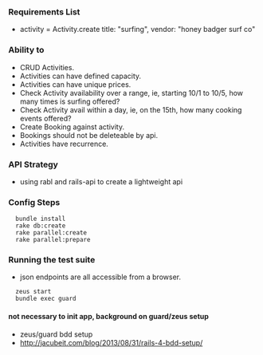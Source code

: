 ### Requirements List

  - activity = Activity.create title: "surfing", vendor: "honey badger surf co"

### Ability to 
  - CRUD Activities.
  - Activities can have defined capacity.
  - Activities can have unique prices.
  - Check Activity availability over a range, ie, starting 10/1 to 10/5, how many times is surfing offered?
  - Check Activity avail within a day, ie, on the 15th, how many cooking events offered? 
  - Create Booking against activity.
  - Bookings should not be deleteable by api.
  - Activities have recurrence. 

### API Strategy

  - using rabl and rails-api to create a lightweight api

### Config Steps

```
  bundle install
  rake db:create
  rake parallel:create
  rake parallel:prepare
```

### Running the test suite

  -  json endpoints are all accessible from a browser.

```
  zeus start
  bundle exec guard
```

#### not necessary to init app, background on guard/zeus setup
  - zeus/guard bdd setup 
  - http://jacubeit.com/blog/2013/08/31/rails-4-bdd-setup/

